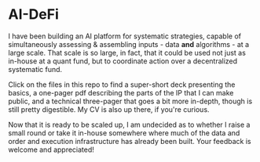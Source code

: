 # AI-DeFi
I have been building an AI platform for systematic strategies, capable of simultaneously assessing & assembling inputs - data **and** algorithms - at a large scale.  That scale is so large, in fact, that it could be used not just as in-house at a quant fund, but to coordinate action over a decentralized systematic fund.     

Click on the files in this repo to find a super-short deck presenting the basics, a one-pager pdf describing the parts of the IP that I can make public, and a technical three-pager that goes a bit more in-depth, though is still pretty digestible.  My CV is also up there, if you're curious.  

Now that it is ready to be scaled up, I am undecided as to whether I raise a small round or take it in-house somewhere where much of the data and order and execution infrastructure has already been built.  Your feedback is welcome and appreciated! 
